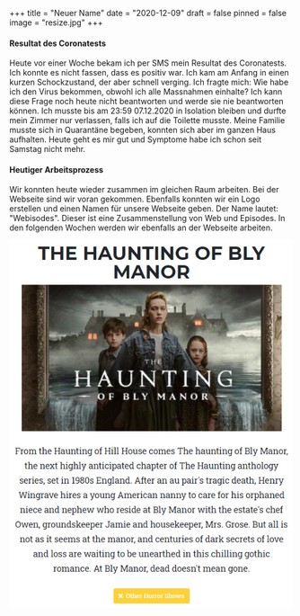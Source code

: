 +++
title = "Neuer Name"
date = "2020-12-09"
draft = false
pinned = false
image = "resize.jpg"
+++
#### Resultat des Coronatests

Heute vor einer Woche bekam ich per SMS mein Resultat des Coronatests. Ich konnte es nicht fassen, dass es positiv war. Ich kam am Anfang in einen kurzen Schockzustand, der aber schnell verging. Ich fragte mich: Wie habe ich den Virus bekommen, obwohl ich alle Massnahmen einhalte? Ich kann diese Frage noch heute nicht beantworten und werde sie nie beantworten können. Ich musste bis am 23:59 07.12.2020 in Isolation bleiben und durfte mein Zimmer nur verlassen, falls ich auf die Toilette musste. Meine Familie musste sich in Quarantäne begeben, konnten sich aber im ganzen Haus aufhalten. Heute geht es mir gut und Symptome habe ich schon seit Samstag nicht mehr.

#### Heutiger Arbeitsprozess

Wir konnten heute wieder zusammen im gleichen Raum arbeiten. Bei der Webseite sind wir voran gekommen. Ebenfalls konnten wir ein Logo erstellen und einen Namen für unsere Webseite geben. Der Name lautet: "Webisodes". Dieser ist eine Zusammenstellung von Web und Episodes. In den folgenden Wochen werden wir ebenfalls an der Webseite arbeiten.

![](dsafuj.png "The haunting of Bly Manor Stand 09.12.2020")